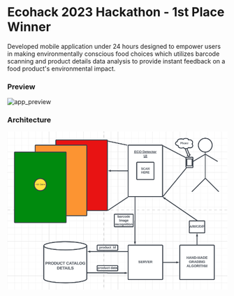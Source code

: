 # Ecohack 2023 Hackathon - 1st Place Winner

Developed mobile application under 24 hours designed to empower users in making environmentally conscious food choices which utilizes barcode scanning and product details data analysis to provide instant feedback on a food product's environmental impact.

### Preview
![app_preview](app_preview.gif)

### Architecture
![architecture](architecture.png)
